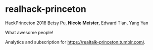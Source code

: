 # realhack-princeton

HackPrinceton 2018
Betsy Pu, **Nicole Meister**, Edward Tian, Yang Yan

What awesome people!

Analytics and subscription for https://realtalk-princeton.tumblr.com/.
